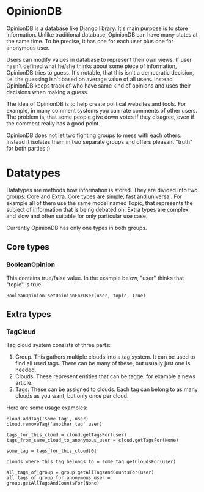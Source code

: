 OpinionDB
=========

OpinionDB is a database like Django library. It's main purpose is to store information. Unlike traditional database, OpinionDB can have many states at the same time. To be precise, it has one for each user plus one for anonymous user.

Users can modify values in database to represent their own views. If user hasn't defined what he/she thinks about some piece of information, OpinionDB tries to guess. It's notable, that this isn't a democratic decision, i.e. the guessing isn't based on average value of all users. Instead OpinionDB keeps track of who have same kind of opinions and uses their decisions when making a guess.

The idea of OpinionDB is to help create political websites and tools. For example, in many comment systems you can rate comments of other users. The problem is, that some people give down votes if they disagree, even if the comment really has a good point.

OpinionDB does not let two fighting groups to mess with each others. Instead it isolates them in two separate groups and offers pleasant "truth" for both parties :)

Datatypes
=========

Datatypes are methods how information is stored. They are divided into two groups: Core and Extra. Core types are simple, fast and universal. For example all of them use the same model named Topic, that represents the subject of information that is being debated on. Extra types are complex and slow and often suitable for only particular use case.

Currently OpinionDB has only one types in both groups.

Core types
----------

### BooleanOpinion

This contains true/false value. In the example below, "user" thinks that "topic" is true.

```BooleanOpinion.setOpinionForUser(user, topic, True)```

Extra types
-----------

### TagCloud

Tag cloud system consists of three parts:

1. Group. This gathers multiple clouds into a tag system. It can be used to find all used tags. There can be many of these, but usually just one is needed.
2. Clouds. These represent entities that can be tagge, for example a news article.
3. Tags. These can be assigned to clouds. Each tag can belong to as many clouds as you want, but only once per cloud.

Here are some usage examples:

```
cloud.addTag('Some tag', user)
cloud.removeTag('another_tag' user)

tags_for_this_cloud = cloud.getTagsFor(user)
tags_from_same_cloud_to_anonymous_user = cloud.getTagsFor(None)

some_tag = tags_for_this_cloud[0]

clouds_where_this_tag_belongs_to = some_tag.getCloudsFor(user)

all_tags_of_group = group.getAllTagsAndCountsFor(user)
all_tags_of_group_for_anonymous_user = group.getAllTagsAndCountsFor(None)
```
